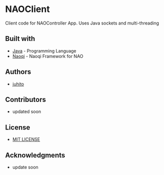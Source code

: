 # NAOClient

Client code for NAOController App. Uses Java sockets and multi-threading

## Built with

* [Java](https://www.java.com) - Programming Language
* [Naoqi](http://doc.aldebaran.com/2-1/dev/java/index_java.html) - Naoqi Framework for NAO

## Authors

* [juhito](https://github.com/juhito)

## Contributors

* updated soon

## License

* [MIT LICENSE](#)

## Acknowledgments

* update soon